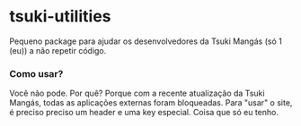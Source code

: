 # tsuki-utilities

Pequeno package para ajudar os desenvolvedores da Tsuki Mangás (só 1 (eu)) a não repetir código.

### Como usar?

Você não pode. Por quê? Porque com a recente atualização da Tsuki Mangás, todas as aplicações externas foram bloqueadas. Para "usar" o site, é preciso preciso um header e uma key especial. Coisa que só eu tenho.
